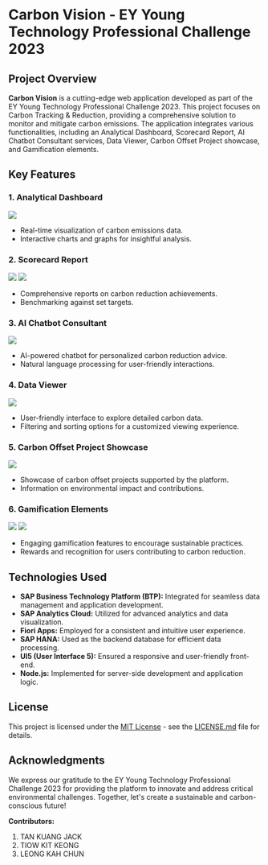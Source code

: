 # Carbon Vision - EY Young Technology Professional Challenge 2023

## Project Overview

**Carbon Vision** is a cutting-edge web application developed as part of the EY Young Technology Professional Challenge 2023. This project focuses on Carbon Tracking & Reduction, providing a comprehensive solution to monitor and mitigate carbon emissions. The application integrates various functionalities, including an Analytical Dashboard, Scorecard Report, AI Chatbot Consultant services, Data Viewer, Carbon Offset Project showcase, and Gamification elements.

## Key Features

### 1. Analytical Dashboard
   ![](App-Demo-Screenshot/AnalyticalDashboard.png)
   - Real-time visualization of carbon emissions data.
   - Interactive charts and graphs for insightful analysis.

### 2. Scorecard Report
   ![](App-Demo-Screenshot/ScorecardReport1.jpeg)
   ![](App-Demo-Screenshot/ScorecardReport2.jpeg)
   - Comprehensive reports on carbon reduction achievements.
   - Benchmarking against set targets.

### 3. AI Chatbot Consultant
   ![](App-Demo-Screenshot/Chatbot.jpeg)
   - AI-powered chatbot for personalized carbon reduction advice.
   - Natural language processing for user-friendly interactions.

### 4. Data Viewer
   ![](App-Demo-Screenshot/DataViewer.jpeg)
   - User-friendly interface to explore detailed carbon data.
   - Filtering and sorting options for a customized viewing experience.

### 5. Carbon Offset Project Showcase
   ![](App-Demo-Screenshot/CarbonOffsetProjects.jpeg)
   - Showcase of carbon offset projects supported by the platform.
   - Information on environmental impact and contributions.

### 6. Gamification Elements
   ![](App-Demo-Screenshot/Gamification_Badges.jpeg)
   ![](App-Demo-Screenshot/Gamification_Leaderboard.jpeg)
   - Engaging gamification features to encourage sustainable practices.
   - Rewards and recognition for users contributing to carbon reduction.

## Technologies Used

- **SAP Business Technology Platform (BTP):** Integrated for seamless data management and application development.
- **SAP Analytics Cloud:** Utilized for advanced analytics and data visualization.
- **Fiori Apps:** Employed for a consistent and intuitive user experience.
- **SAP HANA:** Used as the backend database for efficient data processing.
- **UI5 (User Interface 5):** Ensured a responsive and user-friendly front-end.
- **Node.js:** Implemented for server-side development and application logic.

## License

This project is licensed under the [MIT License](LICENSE.md) - see the [LICENSE.md](LICENSE.md) file for details.

## Acknowledgments

We express our gratitude to the EY Young Technology Professional Challenge 2023 for providing the platform to innovate and address critical environmental challenges. Together, let's create a sustainable and carbon-conscious future!

**Contributors:**
1. TAN KUANG JACK
2. TIOW KIT KEONG
3. LEONG KAH CHUN
